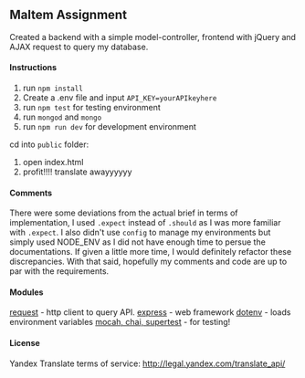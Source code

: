 ## Maltem Assignment
Created a backend with a simple model-controller, frontend with jQuery and AJAX request to query my database.

#### Instructions
1. run `npm install`
2. Create a .env file and input `API_KEY=yourAPIkeyhere`
3. run `npm test` for testing environment
4. run `mongod` and `mongo`
5. run `npm run dev` for development environment

cd into `public` folder:

1. open index.html  
2. profit!!!! translate awayyyyyy

#### Comments
There were some deviations from the actual brief in terms of implementation, I used `.expect` instead of `.should` as I was more familiar with `.expect`. I also didn't use `config` to manage my environments but simply used NODE_ENV as I did not have enough time to persue the documentations. If given a little more time, I would definitely refactor these discrepancies. With that said, hopefully my comments and code are up to par with the requirements.

#### Modules
[request](https://www.npmjs.com/package/request) - http client to query API.
[express](https://www.npmjs.com/package/express) - web framework
[dotenv](https://www.npmjs.com/package/dotenv) - loads environment variables
[mocah, chai, supertest](https://mochajs.org/) - for testing!

#### License
Yandex Translate terms of service: http://legal.yandex.com/translate_api/
